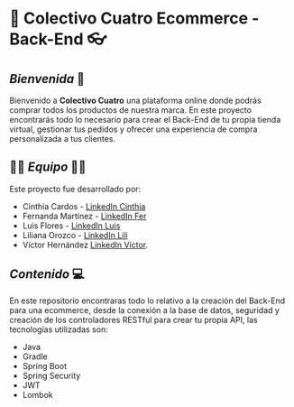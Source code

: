 # 👚 **Colectivo Cuatro Ecommerce - Back-End**  👓 

## *Bienvenida* 👋
Bienvenido a **Colectivo Cuatro** una plataforma online donde podrás comprar todos los productos de nuestra marca. 
En este proyecto encontrarás todo lo necesario para crear el Back-End de tu propia tienda virtual, gestionar tus pedidos  y ofrecer
una experiencia de compra personalizada a tus clientes. 

## 🦸‍♀️ *Equipo* 🦸‍♂️
Este proyecto fue desarrollado por: 

- Cinthia Cardos - [LinkedIn Cinthia](https://www.linkedin.com/in/cinthia-cardos-ceballos-8867471b2/)
- Fernanda Martínez - [LinkedIn Fer](https://www.linkedin.com/in/fernanda-maro/)
- Luis Flores - [LinkedIn Luis](https://www.linkedin.com/in/luis-ricardo-flores-estrada-88424b26a/)
- Liliana Orozco - [LinkedIn Lili](https://www.linkedin.com/in/liliana-o-326057247/)
- Víctor Hernández   [LinkedIn Víctor](https://pages.github.com/](https://www.linkedin.com/in/victor-g-h-moysen/)https://www.linkedin.com/in/victor-g-h-moysen/).

## *Contenido* 💻
En este repositorio encontraras todo lo relativo a la creación del Back-End para una ecommerce, desde la conexión a la base de datos, seguridad y creación de los controladores RESTful para crear tu propia API, las tecnologías utilizadas son:
- Java
- Gradle
- Spring Boot
- Spring Security
- JWT
- Lombok
